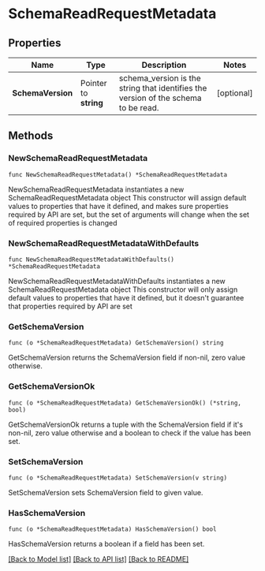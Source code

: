 # SchemaReadRequestMetadata

## Properties

Name | Type | Description | Notes
------------ | ------------- | ------------- | -------------
**SchemaVersion** | Pointer to **string** | schema_version is the string that identifies the version of the schema to be read. | [optional] 

## Methods

### NewSchemaReadRequestMetadata

`func NewSchemaReadRequestMetadata() *SchemaReadRequestMetadata`

NewSchemaReadRequestMetadata instantiates a new SchemaReadRequestMetadata object
This constructor will assign default values to properties that have it defined,
and makes sure properties required by API are set, but the set of arguments
will change when the set of required properties is changed

### NewSchemaReadRequestMetadataWithDefaults

`func NewSchemaReadRequestMetadataWithDefaults() *SchemaReadRequestMetadata`

NewSchemaReadRequestMetadataWithDefaults instantiates a new SchemaReadRequestMetadata object
This constructor will only assign default values to properties that have it defined,
but it doesn't guarantee that properties required by API are set

### GetSchemaVersion

`func (o *SchemaReadRequestMetadata) GetSchemaVersion() string`

GetSchemaVersion returns the SchemaVersion field if non-nil, zero value otherwise.

### GetSchemaVersionOk

`func (o *SchemaReadRequestMetadata) GetSchemaVersionOk() (*string, bool)`

GetSchemaVersionOk returns a tuple with the SchemaVersion field if it's non-nil, zero value otherwise
and a boolean to check if the value has been set.

### SetSchemaVersion

`func (o *SchemaReadRequestMetadata) SetSchemaVersion(v string)`

SetSchemaVersion sets SchemaVersion field to given value.

### HasSchemaVersion

`func (o *SchemaReadRequestMetadata) HasSchemaVersion() bool`

HasSchemaVersion returns a boolean if a field has been set.


[[Back to Model list]](../README.md#documentation-for-models) [[Back to API list]](../README.md#documentation-for-api-endpoints) [[Back to README]](../README.md)


